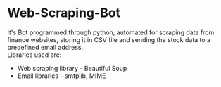 # Web-Scraping-Bot
It's Bot programmed through python, automated for scraping data from finance websites, storing it in CSV file and sending the stock data to a predefined email address.\
Libraries used are:
* Web scraping library - Beautiful Soup
* Email libraries - smtplib, MIME
                    
